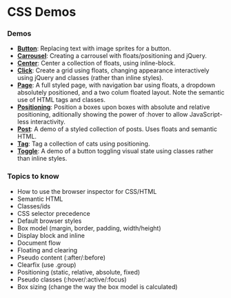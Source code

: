 # CSS Demos

### Demos
- **[Button](./button.html)**: Replacing text with image sprites for a button.
- **[Carrousel](./button.html)**: Creating a carrousel with floats/positioning and jQuery.
- **[Center](./center.html)**: Center a collection of floats, using inline-block.
- **[Click](./click.html)**: Create a grid using floats, changing appearance interactively using jQuery and classes (rather than inline styles).
- **[Page](./page.html)**: A full styled page, with navigation bar using floats, a dropdown absolutely positioned, and a two colum floated layout. Note the semantic use of HTML tags and classes.
- **[Positioning](./positioning.html)**: Position a boxes upon boxes with absolute and relative positioning, aditionally showing the power of :hover to allow JavaScript-less interactivity.
- **[Post](./post.html)**: A demo of a styled collection of posts. Uses floats and semantic HTML.
- **[Tag](./tag.html)**: Tag a collection of cats using positioning.
- **[Toggle](./toggle.html)**: A demo of a button toggling visual state using classes rather than inline styles.

### Topics to know
- How to use the browser inspector for CSS/HTML
- Semantic HTML
- Classes/ids
- CSS selector precedence
- Default browser styles
- Box model (margin, border, padding, width/height)
- Display block and inline
- Document flow
- Floating and clearing
- Pseudo content (:after/:before)
- Clearfix (use .group)
- Positioning (static, relative, absolute, fixed)
- Pseudo classes (:hover/:active/:focus)
- Box sizing (change the way the box model is calculated)
